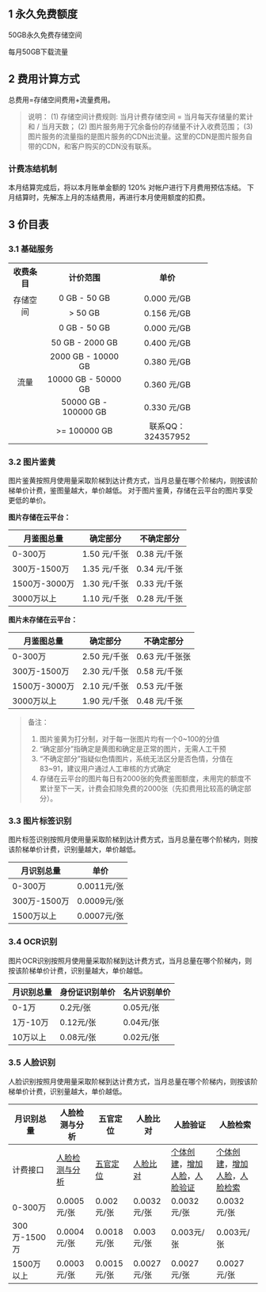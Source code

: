 ## 1	永久免费额度

50GB永久免费存储空间

每月50GB下载流量

## 2	费用计算方式

总费用=存储空间费用+流量费用。

>说明：
>(1) 存储空间计费规则: 当月计费存储空间 = 当月每天存储量的累计和 / 当月天数；
>(2) 图片服务用于冗余备份的存储量不计入收费范围；
>(3) 图片服务的流量指的是图片服务的CDN出流量。这里的CDN是图片服务自带的CDN，和客户购买的CDN没有联系。
>
### 计费冻结机制
本月结算完成后，将以本月账单金额的 120% 对帐户进行下月费用预估冻结。
下月结算时，先解冻上月的冻结费用，再进行本月使用额度的扣费。

## 3	价目表

### 3.1 基础服务

<table style="display:table;width:80%;">
	<tbody>
		<tr>
			<th><strong>收费条目</strong></th>
			<th><strong>计价范围</strong></th>
			<th><strong>单价</strong></th>
		</tr>
		<tr>
			<td rowspan="2" style="text-align: center;">存储空间</td>
			<td style="text-align: center;">0 GB - 50 GB</td>
			<td style="text-align: center;">0.000 元/GB</td>
		</tr>
		<tr>
			<td style="text-align: center;">&gt; 50 GB</td>
			<td style="text-align: center;">0.156 元/GB</td>
		</tr>
		<tr>
			<td rowspan="6" style="text-align: center;">流量</td>
			<td style="text-align: center;">0 GB - 50 GB</td>
			<td style="text-align: center;">0.000 元/GB</td>
		</tr>
		<tr>
			<td style="text-align: center;">50 GB - 2000 GB</td>
			<td style="text-align: center;">0.400 元/GB</td>
		</tr>
		<tr>
			<td style="text-align: center;">2000 GB - 10000 GB</td>
			<td style="text-align: center;">0.380 元/GB</td>
		</tr>
		<tr>
			<td style="text-align: center;">10000 GB - 50000 GB</td>
			<td style="text-align: center;">0.360 元/GB</td>
		</tr>
		<tr>
			<td style="text-align: center;">50000 GB - 100000 GB</td>
			<td style="text-align: center;">0.330 元/GB</td>
		</tr>
		<tr>
			<td style="text-align: center;">&gt;= 100000 GB</td>
			<td style="text-align: center;">联系QQ：324357952</td>
		</tr>
	</tbody>
</table>

### 3.2 图片鉴黄

图片鉴黄按照月使用量采取阶梯到达计费方式，当月总量在哪个阶梯内，则按该阶梯单价计费，鉴图量越大，单价越低。
对于图片鉴黄，存储在云平台的图片享受更低的单价。

**图片存储在云平台：**

| 月鉴图总量       | 确定部分      | 不确定部分     |
| ----------- | --------- | --------- |
| 0-300万      | 1.50 元/千张 | 0.38 元/千张 |
| 300万-1500万  | 1.35 元/千张 | 0.34 元/千张 |
| 1500万-3000万 | 1.30 元/千张 | 0.33 元/千张 |
| 3000万以上     | 1.10 元/千张 | 0.28 元/千张 |

**图片未存储在云平台：**

| 月鉴图总量       | 确定部分      | 不确定部分      |
| ----------- | --------- | ---------- |
| 0-300万      | 2.50 元/千张 | 0.63 元/千张张 |
| 300万-1500万  | 2.30 元/千张 | 0.58 元/千张  |
| 1500万-3000万 | 2.10 元/千张 | 0.53 元/千张  |
| 3000万以上     | 1.90 元/千张 | 0.48 元/千张  |

> 备注：
>
> 1. 图片鉴黄为打分制，对于每一张图片均有一个0~100的分值
> 2. “确定部分”指确定是黄图和确定是正常的图片，无需人工干预
> 3. “不确定部分”指疑似色情图片，系统无法区分是否色情，分值在83~91，建议用户通过人工审核的方式确定
> 4. 存储在云平台的图片每日有2000张的免费鉴图额度，未用完的额度不累计至下一天，计费会扣除免费的2000张（先扣费用比较高的确定部分）。



### 3.3 图片标签识别

图片标签识别按照月使用量采取阶梯到达计费方式，当月总量在哪个阶梯内，则按该阶梯单价计费，识别量越大，单价越低。

| 月识别总量      | 单价        |
| ---------- | --------- |
| 0-300万     | 0.0011元/张 |
| 300万-1500万 | 0.0009元/张 |
| 1500万以上    | 0.0007元/张 |

### 3.4 OCR识别

图片OCR识别按照月使用量采取阶梯到达计费方式，当月总量在哪个阶梯内，则按该阶梯单价计费，识别量越大，单价越低。

| 月识别总量  | 身份证识别单价 | 名片识别单价  |
| ------ | ------- | ------- |
| 0-1万   | 0.2元/张  | 0.05元/张 |
| 1万-10万 | 0.12元/张 | 0.04元/张 |
| 10万以上  | 0.08元/张 | 0.02元/张 |

### 3.5 人脸识别

人脸识别按照月使用量采取阶梯到达计费方式，当月总量在哪个阶梯内，则按该阶梯单价计费，识别量越大，单价越低。

| 月识别总量      | 人脸检测与分析                                  | 五官定位                                     | 人脸比对                                     | 人脸验证                                     | 人脸检索                                     |
| ---------- | ---------------------------------------- | ---------------------------------------- | ---------------------------------------- | ---------------------------------------- | ---------------------------------------- |
| 计费接口       | [人脸检测与分析](http://tcecqpoc.fsphere.cn/document/product/460/7401) | [五官定位](http://tcecqpoc.fsphere.cn/document/product/460/7400) | [人脸比对](http://tcecqpoc.fsphere.cn/document/product/275/6014#2.12-.E4.BA.BA.E8.84.B8.E5.AF.B9.E6.AF.94) | [个体创建](http://tcecqpoc.fsphere.cn/document/product/275/6014#2.1-.E4.B8.AA.E4.BD.93.E5.88.9B.E5.BB.BA)，[增加人脸](http://tcecqpoc.fsphere.cn/document/product/275/6014#2.3-.E5.A2.9E.E5.8A.A0.E4.BA.BA.E8.84.B8)，[人脸验证](http://tcecqpoc.fsphere.cn/document/product/275/6014#2.11-.E4.BA.BA.E8.84.B8.E9.AA.8C.E8.AF.81) | [个体创建](http://tcecqpoc.fsphere.cn/document/product/275/6014#2.1-.E4.B8.AA.E4.BD.93.E5.88.9B.E5.BB.BA)，[增加人脸](http://tcecqpoc.fsphere.cn/document/product/275/6014#2.3-.E5.A2.9E.E5.8A.A0.E4.BA.BA.E8.84.B8)，[人脸检索](http://tcecqpoc.fsphere.cn/document/product/275/6014#2.11-.E4.BA.BA.E8.84.B8.E6.A3.80.E7.B4.A2) |
| 0-300万     | 0.0005元/张                                | 0.002元/张                                 | 0.0032元/张                                | 0.0032元/张                                | 0.0032元/张                                |
| 300万-1500万 | 0.0004元/张                                | 0.0018元/张                                | 0.003元/张                                 | 0.003元/张                                 | 0.003元/张                                 |
| 1500万以上    | 0.0003元/张                                | 0.0015元/张                                | 0.0027元/张                                | 0.0027元/张                                | 0.0027元/张                                |

### 

